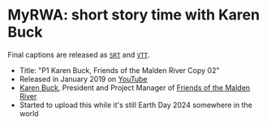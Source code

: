 # MyRWA: short story time with Karen Buck

Final captions are released as [`SRT`](myrwa-karen-buck.srt) and
[`VTT`](myrwa-karen-buck.vtt).

* Title: "P1 Karen Buck, Friends of the Malden River Copy 02"
* Released in January 2019 on [YouTube](https://www.youtube.com/watch?v=l2z17cXmSRc)
* [Karen Buck](https://www.maldenriverworks.org/team/karen-buck), President and Project Manager of [Friends of the Malden River](https://maldenriver.wordpress.com/)
* Started to upload this while it's still Earth Day 2024 somewhere in the world


